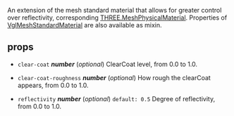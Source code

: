 An extension of the mesh standard material that allows for greater control over reflectivity, corresponding [THREE.MeshPhysicalMaterial](https://threejs.org/docs/index.html#api/materials/MeshPhysicalMaterial). Properties of [VglMeshStandardMaterial](vgl-mesh-standard-material) are also available as mixin. 



## props 
- `clear-coat` ***number*** (*optional*) 
ClearCoat level, from 0.0 to 1.0. 

- `clear-coat-roughness` ***number*** (*optional*) 
How rough the clearCoat appears, from 0.0 to 1.0. 

- `reflectivity` ***number*** (*optional*) `default: 0.5` 
Degree of reflectivity, from 0.0 to 1.0. 



